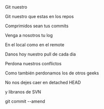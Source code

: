 Git nuestro

Git nuestro que estas en los repos

Comprimidos sean tus commits

Venga a nosotros tu log

En el local como en el remote

Danos hoy nuestro pull de cada dia

Perdona nuestros conflictos

Como también perdonamos los de otros geeks

No nos dejes caer en detached HEAD

y libranos de SVN

git commit --amend
